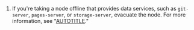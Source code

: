 1. If you're taking a node offline that provides data services, such as `git-server`, `pages-server`, or `storage-server`, evacuate the node. For more information, see "[AUTOTITLE](/admin/enterprise-management/configuring-clustering/evacuating-a-cluster-node-running-data-services)."
